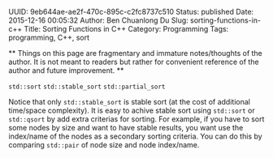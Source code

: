 UUID: 9eb644ae-ae2f-470c-895c-c2fc8737c510
Status: published
Date: 2015-12-16 00:05:32
Author: Ben Chuanlong Du
Slug: sorting-functions-in-c++
Title: Sorting Functions in C++
Category: Programming
Tags: programming, C++, sort

**
Things on this page are
fragmentary and immature notes/thoughts of the author.
It is not meant to readers
but rather for convenient reference of the author and future improvement.
**

`std::sort`
`std::stable_sort`
`std::partial_sort`

Notice that only `std::stable_sort` is stable sort (at the cost of additional time/space complexity).
It is easy to achive stable sort using `std::sort` or `std::qsort` by add extra criterias for sorting. 
For example, if you have to sort some nodes by size and want to have stable results, 
you want use the index/name of the nodes as a secondary sorting criteria. 
You can do this by comparing `std::pair` of node size and node index/name. 
